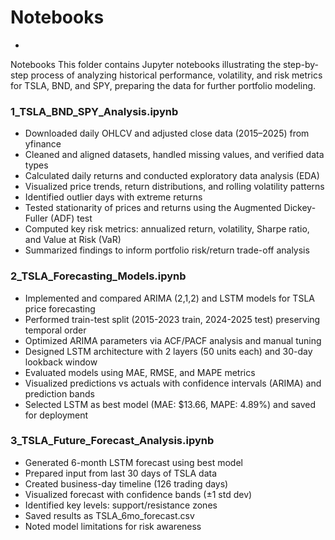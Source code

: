 # Notebooks
- 
Notebooks
This folder contains Jupyter notebooks illustrating the step-by-step process of analyzing historical performance, volatility, and risk metrics for TSLA, BND, and SPY, preparing the data for further portfolio modeling.

### 1_TSLA_BND_SPY_Analysis.ipynb

- Downloaded daily OHLCV and adjusted close data (2015–2025) from yfinance
- Cleaned and aligned datasets, handled missing values, and verified data types
- Calculated daily returns and conducted exploratory data analysis (EDA)
- Visualized price trends, return distributions, and rolling volatility patterns
- Identified outlier days with extreme returns
- Tested stationarity of prices and returns using the Augmented Dickey-Fuller (ADF) test
- Computed key risk metrics: annualized return, volatility, Sharpe ratio, and Value at Risk (VaR)
- Summarized findings to inform portfolio risk/return trade-off analysis

### 2_TSLA_Forecasting_Models.ipynb

- Implemented and compared ARIMA (2,1,2) and LSTM models for TSLA price forecasting
- Performed train-test split (2015-2023 train, 2024-2025 test) preserving temporal order
- Optimized ARIMA parameters via ACF/PACF analysis and manual tuning
- Designed LSTM architecture with 2 layers (50 units each) and 30-day lookback window
- Evaluated models using MAE, RMSE, and MAPE metrics
- Visualized predictions vs actuals with confidence intervals (ARIMA) and prediction bands
- Selected LSTM as best model (MAE: $13.66, MAPE: 4.89%) and saved for deployment

### 3_TSLA_Future_Forecast_Analysis.ipynb

- Generated 6-month LSTM forecast using best model
- Prepared input from last 30 days of TSLA data
- Created business-day timeline (126 trading days)
- Visualized forecast with confidence bands (±1 std dev)
- Identified key levels: support/resistance zones
- Saved results as TSLA_6mo_forecast.csv
- Noted model limitations for risk awareness